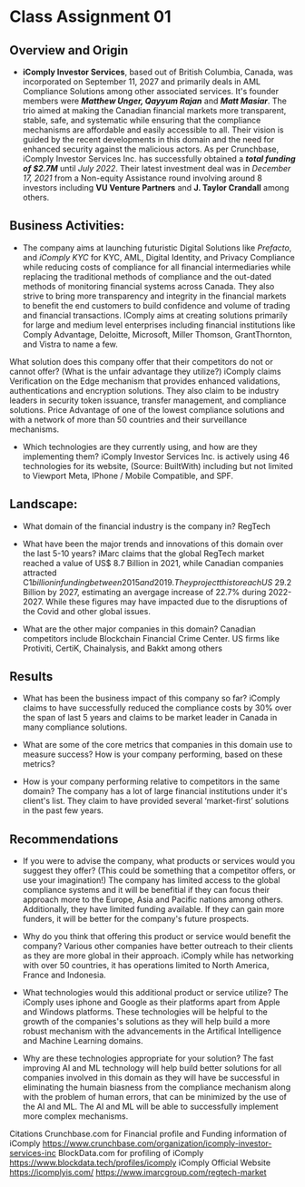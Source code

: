 # Class Assignment 01
## Overview and Origin

* **iComply Investor Services**, based out of British Columbia, Canada, was incorporated on September 11, 2027 and primarily deals in AML Compliance Solutions among other associated services. It's founder members were ***Matthew Unger, Qayyum Rajan*** and ***Matt Masiar***. The trio aimed at making the Canadian financial markets more transparent, stable, safe, and systematic while ensuring that the compliance mechanisms are affordable and easily accessible to all. Their vision is guided by the recent developments in this domain and the need for enhanced security against the malicious actors. As per Crunchbase, iComply Investor Services Inc. has successfully obtained a ***total funding of $2.7M*** until *July 2022*. Their latest investment deal was in *December 17, 2021* from a Non-equity Assistance round involving around 8 investors including **VU Venture Partners** and **J. Taylor Crandall** among others.


## Business Activities:

* The company aims at launching futuristic Digital Solutions like *Prefacto*, and *iComply KYC* for KYC, AML, Digital Identity, and Privacy Compliance while reducing costs of compliance for all financial intermediaries while replacing the traditional methods of compliance and the out-dated methods of monitoring financial systems across Canada. They also strive to bring more transparency and integrity in the financial markets to benefit the end customers to build confidence and volume of trading and financial transactions. IComply aims at creating solutions primarily for large and medium level enterprises including financial institutions like Comply Advantage, Deloitte, Microsoft, Miller Thomson, GrantThornton, and Vistra to name a few.

What solution does this company offer that their competitors do not or cannot offer? (What is the unfair advantage they utilize?) iComply claims Verification on the Edge mechanism that provides enhanced validations, authentications and encryption solutions. They also claim to be industry leaders in security token issuance, transfer management, and compliance solutions. Price Advantage of one of the lowest compliance solutions and with a network of more than 50 countries and their surveillance mechanisms. 

* Which technologies are they currently using, and how are they implementing them? iComply Investor Services Inc. is actively using 46 technologies for its website, (Source: BuiltWith) including but not limited to Viewport Meta, IPhone / Mobile Compatible, and SPF.


## Landscape:

* What domain of the financial industry is the company in? RegTech

* What have been the major trends and innovations of this domain over the last 5-10 years? iMarc claims that the global RegTech market reached a value of US$ 8.7 Billion in 2021, while Canadian companies attracted C$1 billion in funding between 2015 and 2019. They project this to reach US$ 29.2 Billion by 2027, estimating an avergage increase of 22.7% during 2022-2027. While these figures may have impacted due to the disruptions of the Covid and other global issues.

* What are the other major companies in this domain? Canadian competitors include Blockchain Financial Crime Center. US firms like Protiviti, CertiK, Chainalysis, and Bakkt among others 


## Results

* What has been the business impact of this company so far? iComply claims to have successfully reduced the compliance costs by 30% over the span of last 5 years and claims to be market leader in Canada in many compliance solutions.

* What are some of the core metrics that companies in this domain use to measure success? How is your company performing, based on these metrics?

* How is your company performing relative to competitors in the same domain? The company has a lot of large financial institutions under it's client's list. They claim to have provided several ‘market-first’ solutions in the past few years.


## Recommendations

* If you were to advise the company, what products or services would you suggest they offer? (This could be something that a competitor offers, or use your imagination!) The company has limited access to the global compliance systems and it will be benefitial if they can focus their approach more to the Europe, Asia and Pacific nations among others. Additionally, they have limited funding available. If they can gain more funders, it will be better for the company's future prospects.

* Why do you think that offering this product or service would benefit the company? Various other companies have better outreach to their clients as they are more global in their approach. iComply while has networking with over 50 countries, it has operations limited to North America, France and Indonesia.
* What technologies would this additional product or service utilize? The iComply uses iphone and Google as their platforms apart from Apple and Windows platforms. These technologies will be helpful to the growth of the companies's solutions as they will help build a more robust mechanism with the advancements in the Artifical Intelligence and Machine Learning domains.
* Why are these technologies appropriate for your solution? The fast improving AI and ML technology will help build better solutions for all companies involved in this domain as they will have be successful in eliminating the humain biasness from the compliance mechanism along with the problem of human errors, that can be minimized by the use of the AI and ML. The AI and ML will be able to successfully implement more complex mechanisms.  

Citations
Crunchbase.com for Financial profile and Funding information of iComply https://www.crunchbase.com/organization/icomply-investor-services-inc
BlockData.com for profiling of iComply https://www.blockdata.tech/profiles/icomply
iComply Official Website https://icomplyis.com/
https://www.imarcgroup.com/regtech-market